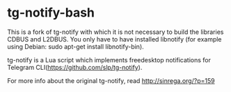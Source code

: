 tg-notify-bash
==============

This is a fork of tg-notify with which it is not necessary to build the libraries CDBUS and L2DBUS. You only have to have installed libnotify (for example using Debian: sudo apt-get install libnotify-bin).

tg-notify is a Lua script which implements freedesktop notifications for Telegram CLI(https://github.com/slp/tg-notify).

For more info about the original tg-notify, read http://sinrega.org/?p=159
